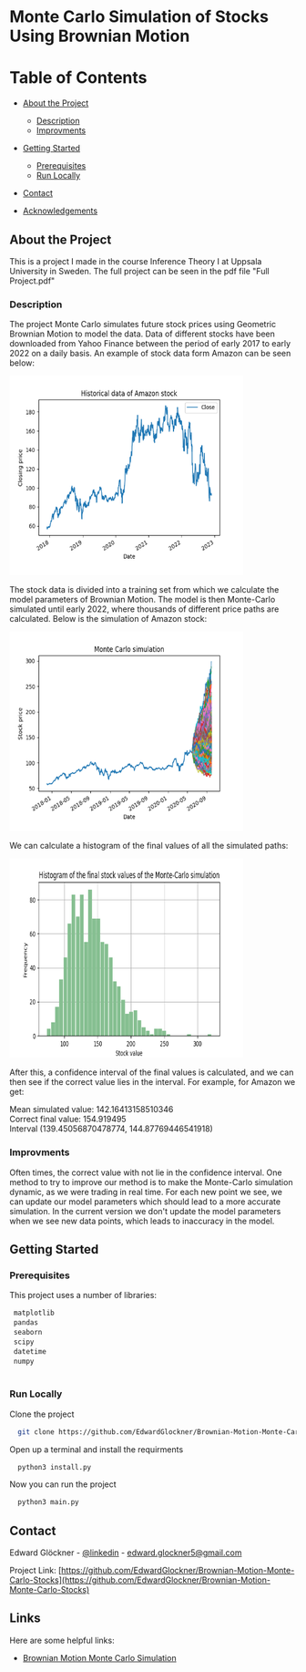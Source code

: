 # Monte Carlo Simulation of Stocks Using Brownian Motion

<!-- Table of Contents -->
# Table of Contents
- [About the Project](#about-the-project)
  * [Description](#description)
  * [Improvments](#improvments)

- [Getting Started](#getting-started)
  * [Prerequisites](#prerequisites)
  * [Run Locally](#run-locally)

- [Contact](#contact)
- [Acknowledgements](#acknowledgements)
  

<!-- About the Project -->
## About the Project

This is a project I made in the course Inference Theory I at Uppsala University in Sweden. The full project can be seen in the pdf file "Full Project.pdf"

<!-- Description -->
### Description

The project Monte Carlo simulates future stock prices using Geometric Brownian Motion to model the data. Data of different stocks have been downloaded from Yahoo Finance between the period of early 2017 to early 2022 on a daily basis. An example of stock data form Amazon can be seen below:

<div class="align-center"> 
  <img src="https://github.com/EdwardGlockner/Brownian-Motion-Monte-Carlo-Stocks/blob/main/Images/historical_data.png" width="410" height="350"/>
</div>

The stock data is divided into a training set from which we calculate the model parameters of Brownian Motion. The model is then Monte-Carlo simulated until early 2022, where thousands of different price paths are calculated. Below is the simulation of Amazon stock:

<div class="align-center"> 
  <img src="https://github.com/EdwardGlockner/Brownian-Motion-Monte-Carlo-Stocks/blob/main/Images/Monte%20Carlo%20simulation.png" width="410" height="350"/>
</div>

We can calculate a histogram of the final values of all the simulated paths:

<div class="align-center"> 
  <img src="https://github.com/EdwardGlockner/Brownian-Motion-Monte-Carlo-Stocks/blob/main/Images/histogram.png" width="410" height="350"/>
</div>

After this, a confidence interval of the final values is calculated, and we can then see if the correct value lies in the interval. For example, for Amazon we get:

Mean simulated value:  142.16413158510346 <br />
Correct final value:  154.919495 <br />
Interval (139.45056870478774, 144.87769446541918) <br />

### Improvments

Often times, the correct value with not lie in the confidence interval. One method to try to improve our method is to make the Monte-Carlo simulation dynamic, as we were trading in real time. For each new point we see, we can update our model parameters which should lead to a more accurate simulation. In the current version we don't update the model parameters when we see new data points, which leads to inaccuracy in the model.


<!-- Getting Started -->
## Getting Started

<!-- Prerequisites -->
### Prerequisites

This project uses a number of libraries:

```bash
 matplotlib 
 pandas
 seaborn 
 scipy 
 datetime 
 numpy
 
```
  
<!-- Run Locally -->
### Run Locally

Clone the project

```bash
  git clone https://github.com/EdwardGlockner/Brownian-Motion-Monte-Carlo-Stocks.git
```

Open up a terminal and install the requirments

```bash
  python3 install.py
```

Now you can run the project

```bash
  python3 main.py
```



<!-- Contact -->
## Contact

Edward Glöckner - [@linkedin](https://www.linkedin.com/in/edwardglockner/) - edward.glockner5@gmail.com

Project Link: [https://github.com/EdwardGlockner/Brownian-Motion-Monte-Carlo-Stocks](https://github.com/EdwardGlockner/Brownian-Motion-Monte-Carlo-Stocks)


<!-- Links -->
## Links

Here are some helpful links:

 - [Brownian Motion Monte Carlo Simulation](https://medium.com/analytics-vidhya/building-a-monte-carlo-method-stock-price-simulator-with-geometric-brownian-motion-and-bootstrap-e346ff464894)
 
 
